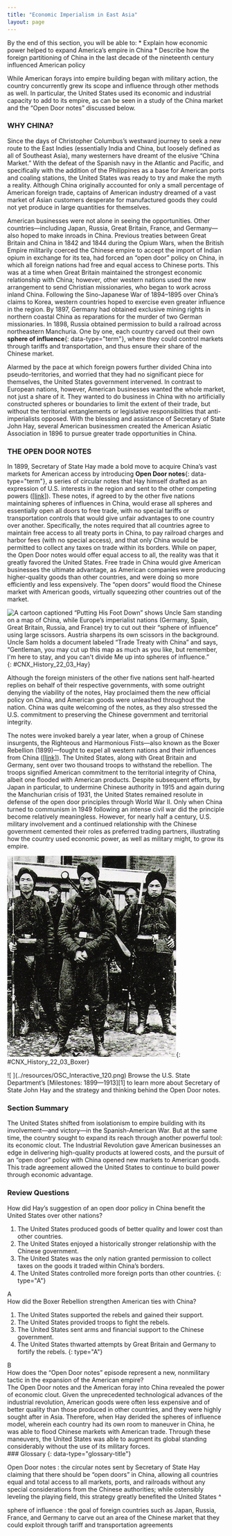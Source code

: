 ```yaml
---
title: "Economic Imperialism in East Asia"
layout: page
---
```



<div data-type="abstract" markdown="1">
By the end of this section, you will be able to:
* Explain how economic power helped to expand America’s empire in China
* Describe how the foreign partitioning of China in the last decade of the nineteenth century influenced American policy

</div>

While American forays into empire building began with military action, the country concurrently grew its scope and influence through other methods as well. In particular, the United States used its economic and industrial capacity to add to its empire, as can be seen in a study of the China market and the “Open Door notes” discussed below.

### WHY CHINA?

Since the days of Christopher Columbus’s westward journey to seek a new route to the East Indies (essentially India and China, but loosely defined as all of Southeast Asia), many westerners have dreamt of the elusive “China Market.” With the defeat of the Spanish navy in the Atlantic and Pacific, and specifically with the addition of the Philippines as a base for American ports and coaling stations, the United States was ready to try and make the myth a reality. Although China originally accounted for only a small percentage of American foreign trade, captains of American industry dreamed of a vast market of Asian customers desperate for manufactured goods they could not yet produce in large quantities for themselves.

American businesses were not alone in seeing the opportunities. Other countries—including Japan, Russia, Great Britain, France, and Germany—also hoped to make inroads in China. Previous treaties between Great Britain and China in 1842 and 1844 during the Opium Wars, when the British Empire militarily coerced the Chinese empire to accept the import of Indian opium in exchange for its tea, had forced an “open door” policy on China, in which all foreign nations had free and equal access to Chinese ports. This was at a time when Great Britain maintained the strongest economic relationship with China; however, other western nations used the new arrangement to send Christian missionaries, who began to work across inland China. Following the Sino-Japanese War of 1894–1895 over China’s claims to Korea, western countries hoped to exercise even greater influence in the region. By 1897, Germany had obtained exclusive mining rights in northern coastal China as reparations for the murder of two German missionaries. In 1898, Russia obtained permission to build a railroad across northeastern Manchuria. One by one, each country carved out their own **sphere of influence**{: data-type="term"}, where they could control markets through tariffs and transportation, and thus ensure their share of the Chinese market.

Alarmed by the pace at which foreign powers further divided China into pseudo-territories, and worried that they had no significant piece for themselves, the United States government intervened. In contrast to European nations, however, American businesses wanted the whole market, not just a share of it. They wanted to do business in China with no artificially constructed spheres or boundaries to limit the extent of their trade, but without the territorial entanglements or legislative responsibilities that anti-imperialists opposed. With the blessing and assistance of Secretary of State John Hay, several American businessmen created the American Asiatic Association in 1896 to pursue greater trade opportunities in China.

### THE OPEN DOOR NOTES

In 1899, Secretary of State Hay made a bold move to acquire China’s vast markets for American access by introducing **Open Door notes**{: data-type="term"}, a series of circular notes that Hay himself drafted as an expression of U.S. interests in the region and sent to the other competing powers ([\[link\]](#CNX_History_22_03_Hay)). These notes, if agreed to by the other five nations maintaining spheres of influences in China, would erase all spheres and essentially open all doors to free trade, with no special tariffs or transportation controls that would give unfair advantages to one country over another. Specifically, the notes required that all countries agree to maintain free access to all treaty ports in China, to pay railroad charges and harbor fees (with no special access), and that only China would be permitted to collect any taxes on trade within its borders. While on paper, the Open Door notes would offer equal access to all, the reality was that it greatly favored the United States. Free trade in China would give American businesses the ultimate advantage, as American companies were producing higher-quality goods than other countries, and were doing so more efficiently and less expensively. The “open doors” would flood the Chinese market with American goods, virtually squeezing other countries out of the market.

 ![A cartoon captioned &#x201C;Putting His Foot Down&#x201D; shows Uncle Sam standing on a map of China, while Europe&#x2019;s imperialist nations (Germany, Spain, Great Britain, Russia, and France) try to cut out their &#x201C;sphere of influence&#x201D; using large scissors. Austria sharpens its own scissors in the background. Uncle Sam holds a document labeled &#x201C;Trade Treaty with China&#x201D; and says, &#x201C;Gentleman, you may cut up this map as much as you like, but remember, I\'m here to stay, and you can\'t divide Me up into spheres of influence.&#x201D;](../resources/CNX_History_22_03_Hay.jpg "This political cartoon shows Uncle Sam standing on a map of China, while Europe&#x2019;s imperialist nations (from left to right: Germany, Spain, Great Britain, Russia, and France) try to cut out their &#x201C;sphere of influence.&#x201D;"){: #CNX_History_22_03_Hay}

Although the foreign ministers of the other five nations sent half-hearted replies on behalf of their respective governments, with some outright denying the viability of the notes, Hay proclaimed them the new official policy on China, and American goods were unleashed throughout the nation. China was quite welcoming of the notes, as they also stressed the U.S. commitment to preserving the Chinese government and territorial integrity.

The notes were invoked barely a year later, when a group of Chinese insurgents, the Righteous and Harmonious Fists—also known as the Boxer Rebellion (1899)—fought to expel all western nations and their influences from China ([\[link\]](#CNX_History_22_03_Boxer)). The United States, along with Great Britain and Germany, sent over two thousand troops to withstand the rebellion. The troops signified American commitment to the territorial integrity of China, albeit one flooded with American products. Despite subsequent efforts, by Japan in particular, to undermine Chinese authority in 1915 and again during the Manchurian crisis of 1931, the United States remained resolute in defense of the open door principles through World War II. Only when China turned to communism in 1949 following an intense civil war did the principle become relatively meaningless. However, for nearly half a century, U.S. military involvement and a continued relationship with the Chinese government cemented their roles as preferred trading partners, illustrating how the country used economic power, as well as military might, to grow its empire.

![A photograph shows several soldiers of the Chinese Imperial Army during the Boxer Rebellion.](../resources/CNX_History_22_03_Boxer.jpg "The Boxer Rebellion in China sought to expel all western influences, including Christian missionaries and trade partners. The Chinese government appreciated the American, British, and German troops that helped suppress the rebellion."){: #CNX_History_22_03_Boxer}

<div data-type="note" data-has-label="true" class="history click-and-explore" data-label="Click and Explore" markdown="1">
<span data-type="media" data-alt=" "> ![ ](../resources/OSC_Interactive_120.png) </span>
Browse the U.S. State Department’s [Milestones: 1899—1913][1] to learn more about Secretary of State John Hay and the strategy and thinking behind the Open Door notes.

</div>

### Section Summary

The United States shifted from isolationism to empire building with its involvement—and victory—in the Spanish-American War. But at the same time, the country sought to expand its reach through another powerful tool: its economic clout. The Industrial Revolution gave American businesses an edge in delivering high-quality products at lowered costs, and the pursuit of an “open door” policy with China opened new markets to American goods. This trade agreement allowed the United States to continue to build power through economic advantage.

### Review Questions

<div data-type="exercise">
<div data-type="problem" markdown="1">
How did Hay’s suggestion of an open door policy in China benefit the United States over other nations?

1.  The United States produced goods of better quality and lower cost than other countries.
2.  The United States enjoyed a historically stronger relationship with the Chinese government.
3.  The United States was the only nation granted permission to collect taxes on the goods it traded within China’s borders.
4.  The United States controlled more foreign ports than other countries.
{: type="A"}

</div>
<div data-type="solution" markdown="1">
A

</div>
</div>

<div data-type="exercise">
<div data-type="problem" markdown="1">
How did the Boxer Rebellion strengthen American ties with China?

1.  The United States supported the rebels and gained their support.
2.  The United States provided troops to fight the rebels.
3.  The United States sent arms and financial support to the Chinese government.
4.  The United States thwarted attempts by Great Britain and Germany to fortify the rebels.
{: type="A"}

</div>
<div data-type="solution" markdown="1">
B

</div>
</div>

<div data-type="exercise">
<div data-type="problem" markdown="1">
How does the “Open Door notes” episode represent a new, nonmilitary tactic in the expansion of the American empire?

</div>
<div data-type="solution" markdown="1">
The Open Door notes and the American foray into China revealed the power of economic clout. Given the unprecedented technological advances of the industrial revolution, American goods were often less expensive and of better quality than those produced in other countries, and they were highly sought after in Asia. Therefore, when Hay derided the spheres of influence model, wherein each country had its own room to maneuver in China, he was able to flood Chinese markets with American trade. Through these maneuvers, the United States was able to augment its global standing considerably without the use of its military forces.

</div>
</div>

<div data-type="glossary" markdown="1">
### Glossary
{: data-type="glossary-title"}

Open Door notes
: the circular notes sent by Secretary of State Hay claiming that there should be “open doors” in China, allowing all countries equal and total access to all markets, ports, and railroads without any special considerations from the Chinese authorities; while ostensibly leveling the playing field, this strategy greatly benefited the United States
^

sphere of influence
: the goal of foreign countries such as Japan, Russia, France, and Germany to carve out an area of the Chinese market that they could exploit through tariff and transportation agreements

</div>



[1]: http://openstaxcollege.org/l/haychina
